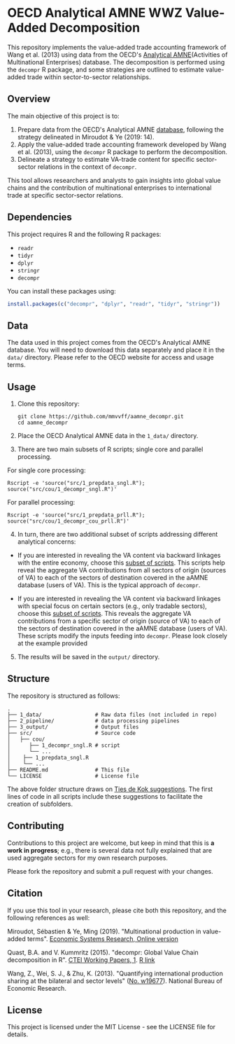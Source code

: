 # OECD Analytical AMNE WWZ Value-Added Decomposition

This repository implements the value-added trade accounting framework of Wang et al. (2013) using data from the OECD's [Analytical AMNE](https://doi.org/10.1787/d9de288d-en)(Activities of Multinational Enterprises) database. The decomposition is performed using the `decompr` R package, and some strategies are outlined to estimate value-added trade within sector-to-sector relationships.

## Overview

The main objective of this project is to:

1. Prepare data from the OECD's Analytical AMNE [database](https://www.oecd.org/en/data/datasets/multinational-enterprises-and-global-value-chains.html), following the strategy delineated in Miroudot & Ye (2019: 14).
2. Apply the value-added trade accounting framework developed by Wang et al. (2013), using the `decompr` R package to perform the decomposition.
3. Delineate a strategy to estimate VA-trade content for specific sector-sector relations in the context of `decompr`.

This tool allows researchers and analysts to gain insights into global value chains and the contribution of multinational enterprises to international trade at specific sector-sector relations.

## Dependencies

This project requires R and the following R packages:

- `readr`
- `tidyr`
- `dplyr`
- `stringr`
- `decompr`

You can install these packages using:

```R
install.packages(c("decompr", "dplyr", "readr", "tidyr", "stringr"))
```

## Data

The data used in this project comes from the OECD's Analytical AMNE database. You will need to download this data separately and place it in the `data/` directory. Please refer to the OECD website for access and usage terms.

## Usage

1. Clone this repository:
   ```
   git clone https://github.com/mmvvff/aamne_decompr.git
   cd aamne_decompr
   ```

2. Place the OECD Analytical AMNE data in the `1_data/` directory.

3. There are two main subsets of R scripts; single core and parallel processing.

For single core processing:
   ```
   Rscript -e 'source("src/1_prepdata_sngl.R"); source("src/cou/1_decompr_sngl.R")'
   ```
For parallel processing:
  ```
  Rscript -e 'source("src/1_prepdata_prll.R"); source("src/cou/1_decompr_cou_prll.R")'
  ```

4. In turn, there are two additional subset of scripts addressing different analytical concerns:

- If you are interested in revealing the VA content via backward linkages
with the entire economy, choose this [subset of scripts](https://github.com/mmvvff/aamne_decompr/tree/main/src/cou). This scripts help reveal
the aggregate VA contributions from all sectors of origin (sources of VA)
to each of the sectors of destination covered in the aAMNE database (users of VA).
This is the typical approach of `decompr`.

- If you are interested in revealing the VA content via backward linkages
with special focus on certain sectors (e.g., only tradable sectors),
choose this [subset of scripts](https://github.com/mmvvff/aamne_decompr/tree/main/src/cousec). This reveals the aggregate VA contributions
from a specific sector of origin (source of VA) to each of
the sectors of destination covered in the aAMNE database (users of VA).
These scripts modify the inputs feeding into `decompr`.
Please look closely at the example provided

5. The results will be saved in the `output/` directory.

## Structure

The repository is structured as follows:

```
.
├── 1_data/                 # Raw data files (not included in repo)
├── 2_pipeline/             # data processing pipelines
├── 3_output/               # Output files
├── src/                    # Source code
│   ├── cou/
│      ├── 1_decompr_sngl.R # script
│      └── ...    
│    ├── 1_prepdata_sngl.R
│    └── ...  
├── README.md               # This file
└── LICENSE                 # License file
```

The above folder structure draws on [Ties de Kok suggestions](https://towardsdatascience.com/how-to-keep-your-research-projects-organized-part-1-folder-structure-10bd56034d3a). The first lines of code in all scripts include these suggestions to facilitate the creation of subfolders.

## Contributing

Contributions to this project are welcome, but keep in mind that this is
**a work in progress**; e.g., there is several data not fully explained that are used
aggregate sectors for my own research purposes.

Please fork the repository and submit a pull request with your changes.

## Citation

If you use this tool in your research, please cite both this repository, and the following references as well:

Miroudot, Sébastien & Ye, Ming (2019). "Multinational production in value-added terms". [Economic Systems Research, Online version](https://doi.org/10.1080/09535314.2019.1701997)

Quast, B.A. and V. Kummritz (2015). "decompr: Global Value Chain decomposition in R". [CTEI Working Papers, 1](https://repec.graduateinstitute.ch/pdfs/cteiwp/CTEI-2015-01.pdf). [R link](https://cran.r-project.org/web/packages/decompr/index.html)

Wang, Z., Wei, S. J., & Zhu, K. (2013). "Quantifying international production sharing at the bilateral and sector levels" ([No. w19677](https://www.nber.org/papers/w19677)). National Bureau of Economic Research.



## License

This project is licensed under the MIT License - see the LICENSE file for details.
